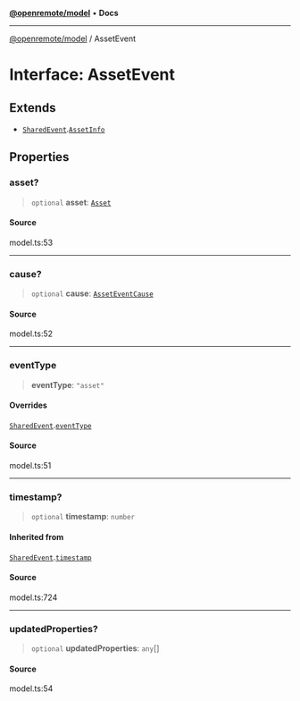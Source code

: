 [**@openremote/model**](../README.md) • **Docs**

***

[@openremote/model](../globals.md) / AssetEvent

# Interface: AssetEvent

## Extends

- [`SharedEvent`](SharedEvent.md).[`AssetInfo`](AssetInfo.md)

## Properties

### asset?

> `optional` **asset**: [`Asset`](Asset.md)

#### Source

model.ts:53

***

### cause?

> `optional` **cause**: [`AssetEventCause`](../enumerations/AssetEventCause.md)

#### Source

model.ts:52

***

### eventType

> **eventType**: `"asset"`

#### Overrides

[`SharedEvent`](SharedEvent.md).[`eventType`](SharedEvent.md#eventtype)

#### Source

model.ts:51

***

### timestamp?

> `optional` **timestamp**: `number`

#### Inherited from

[`SharedEvent`](SharedEvent.md).[`timestamp`](SharedEvent.md#timestamp)

#### Source

model.ts:724

***

### updatedProperties?

> `optional` **updatedProperties**: `any`[]

#### Source

model.ts:54
